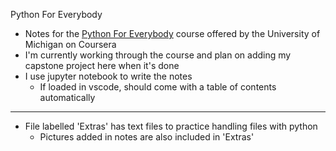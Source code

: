 Python For Everybody
- Notes for the [Python For Everybody](https://www.coursera.org/specializations/python) course offered by the University of Michigan on Coursera
- I'm currently working through the course and plan on adding my capstone project here when it's done
- I use jupyter notebook to write the notes
  - If loaded in vscode, should come with a table of contents automatically

***

- File labelled 'Extras' has text files to practice handling files with python
  - Pictures added in notes are also included in 'Extras'

